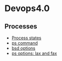 # Devops4.0
## Processes
- [Process states](./docs/proc/type.md)
- [ps command](./docs/proc/ps.md)
- [bsd options](./docs/proc/bsd.md)
- [ps options: lax and fax](./docs/proc/lax_fax.md)

